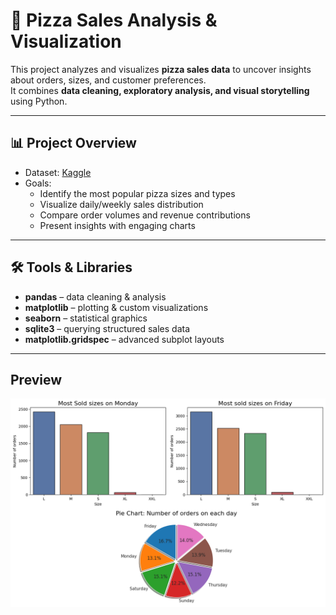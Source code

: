 # 🍕 Pizza Sales Analysis & Visualization  

This project analyzes and visualizes **pizza sales data** to uncover insights about orders, sizes, and customer preferences.  
It combines **data cleaning, exploratory analysis, and visual storytelling** using Python.  

---

## 📊 Project Overview  
- Dataset: [Kaggle](https://www.kaggle.com/datasets/rhonarosecortez/pizza-sales-dataset)  
- Goals:  
  - Identify the most popular pizza sizes and types  
  - Visualize daily/weekly sales distribution  
  - Compare order volumes and revenue contributions  
  - Present insights with engaging charts  

---

## 🛠️ Tools & Libraries  
- **pandas** – data cleaning & analysis  
- **matplotlib** – plotting & custom visualizations  
- **seaborn** – statistical graphics  
- **sqlite3** – querying structured sales data  
- **matplotlib.gridspec** – advanced subplot layouts  

---

## Preview
![Alt Text](images/pizzas.png)


